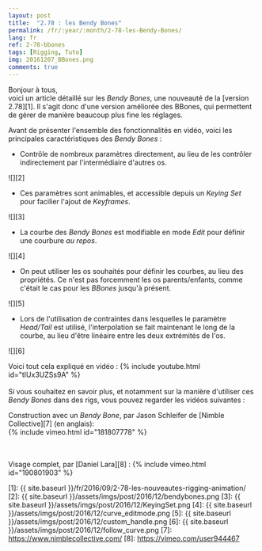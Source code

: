 ```yaml
---
layout: post
title:  "2.78 : les Bendy Bones"
permalink: /fr/:year/:month/2-78-les-Bendy-Bones/
lang: fr
ref: 2-78-bbones
tags: [Rigging, Tuto]
img: 20161207_BBones.png
comments: true
---
```


Bonjour à tous,  
voici un article détaillé sur les _Bendy Bones_, une nouveauté de la [version 2.78][1]. Il s'agit donc d'une version améliorée des BBones, qui permettent de gérer de manière beaucoup plus fine les réglages.

Avant de présenter l'ensemble des fonctionnalités en vidéo, voici les principales caractéristiques des _Bendy Bones_ :

* Contrôle de nombreux paramètres directement, au lieu de les contrôler indirectement par l'intermédiaire d'autres os.

![][2]

* Ces paramètres sont animables, et accessible depuis un _Keying Set_ pour facilier l'ajout de _Keyframes_.

![][3]

* La courbe des _Bendy Bones_ est modifiable en mode _Edit_ pour définir une courbure _au repos_.

![][4]

* On peut utiliser les os souhaités pour définir les courbes, au lieu des propriétés. Ce n'est pas forcemment les os parents/enfants, comme c'était le cas pour les _BBones_ jusqu'à présent.

![][5]

* Lors de l'utilisation de contraintes dans lesquelles le paramètre _Head/Tail_ est utilisé, l'interpolation se fait maintenant le long de la courbe, au lieu d'être linéaire entre les deux extrémités de l'os.

![][6]

Voici tout cela expliqué en vidéo :
{% include youtube.html id="tIUx3UZSs9A" %}
<br/>
<br/>
Si vous souhaitez en savoir plus, et notamment sur la manière d'utiliser ces _Bendy Bones_ dans des rigs, vous pouvez regarder les vidéos suivantes :  

Construction avec un _Bendy Bone_, par Jason Schleifer de [Nimble Collective][7] (en anglais):  
{% include vimeo.html id="181807778" %}

<br/>
<br/>
Visage complet, par [Daniel Lara][8] :  
{% include vimeo.html id="190801903" %}

[1]: {{ site.baseurl }}/fr/2016/09/2-78-les-nouveautes-rigging-animation/
[2]: {{ site.baseurl }}/assets/imgs/post/2016/12/bendybones.png
[3]: {{ site.baseurl }}/assets/imgs/post/2016/12/KeyingSet.png
[4]: {{ site.baseurl }}/assets/imgs/post/2016/12/curve_editmode.png
[5]: {{ site.baseurl }}/assets/imgs/post/2016/12/custom_handle.png
[6]: {{ site.baseurl }}/assets/imgs/post/2016/12/follow_curve.png
[7]: https://www.nimblecollective.com/
[8]: https://vimeo.com/user944467
